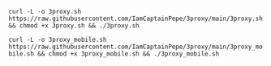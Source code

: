 ```curl -L -o 3proxy.sh https://raw.githubusercontent.com/IamCaptainPepe/3proxy/main/3proxy.sh && chmod +x 3proxy.sh && ./3proxy.sh```


```curl -L -o 3proxy_mobile.sh https://raw.githubusercontent.com/IamCaptainPepe/3proxy/main/3proxy_mobile.sh && chmod +x 3proxy_mobile.sh && ./3proxy_mobile.sh```
